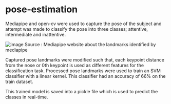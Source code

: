 # pose-estimation
Mediapipe and open-cv were used to capture the pose of the subject and attempt was made to classify the pose into three classes; attentive, intermediate and inattentive.

![image](https://user-images.githubusercontent.com/82420256/165850914-c4d7c797-0ace-47bf-a465-8e1812f2e47c.png)
Source : Mediapipe website about the landmarks identified by mediapipe

Captured pose landmarks were modified such that, each keypoint distance from the nose or 0th keypoint is used as different features for the classification task. Processed pose landmarks were used to train an SVM classifier with a linear kernel. This classifier had an accuracy of 66% on the train dataset.

This trained model is saved into a pickle file which is used to predict the classes in real-time.
